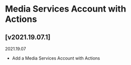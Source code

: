 # Media Services Account with Actions

## [v2021.19.07.1]
2021.19.07
* Add a Media Services Account with Actions
